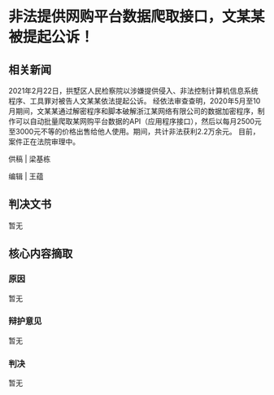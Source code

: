 # 非法提供网购平台数据爬取接口，文某某被提起公诉！

## 相关新闻

2021年2月22日，拱墅区人民检察院以涉嫌提供侵入、非法控制计算机信息系统程序、工具罪对被告人文某某依法提起公诉。
经依法审查查明，2020年5月至10月期间，文某某通过解密程序和脚本破解浙江某网络有限公司的数据加密程序，制作可以自动批量爬取某网购平台数据的API（应用程序接口），然后以每月2500元至3000元不等的价格出售给他人使用。期间，共计非法获利2.2万余元。
目前，案件正在法院审理中。

供稿 | 梁基栋

编辑 | 王蕴


## 判决文书
暂无
## 核心内容摘取

### 原因
暂无
### 辩护意见
暂无
### 判决
暂无

 

